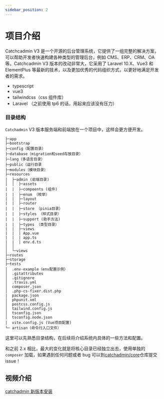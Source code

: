 ```yaml
---
sidebar_position: 2
---
```

# 项目介绍
Catchcadmin V3 是一个开源的后台管理系统，它提供了一组完整的解决方案，可以帮助开发者快速构建各种类型的管理后台，例如 CMS、ERP、CRM、OA 等。Catchcadmin V3 版本的改动非常大，它采用了 Laravel 10.X、Vue3 和 ElementPlus 等最新的技术，以及更加优秀的代码组织方式，以更好地满足开发者的需求。

- typescript
- vue3
- tailwindcss（css 组件库）
- Laravel （之前使用 tp6 的话，用起来应该没有压力）
### 目录结构
`Catchadmin` V3 版本服务端和前端放在一个项目中，这样会更方便开发。
```
├─app
├─bootstrap
├─config（配置目录）
├─database（migration和seed存放目录）
├─lang（多语言目录）
├─public（运行目录
├─modules（模块目录）
├─resources
│  ├─admin (前端目录)
│  │  ├─assets
|  |  ├─compoents (组件)
|  |  ├─enum （枚举）
|  |  ├─layout 
|  |  ├─router 
|  |  ├─store （pinia目录）
|  |  ├─styles （样式目录）
|  |  ├─support (助手方法)
|  |  ├─types （类型目录）
|  |  ├─views
|  |  | App.vue
|  |  | app.ts
|  |  | env.d.ts
│  │
│  └─views
├─routes
├─storage
├─tests
│  .env-example（env配置示例）
│  .gitattributes
│  .gitignore
│  .travis.yml
│  composer.json
│  .php-cs-fixer.dist.php
|  package.json
│  phpunit.xml
│  postcss.config.js
│  tailwind.config.js
│  tsconfig.json
│  tsconfig.node.json
│  vite.config.js (Vue项目配置)
└─ artisan（命令行入口文件）
```
这里可以先熟悉目录结构，在后续将介绍系统内具体的一些方法和配置。

和之前 2.x 相比，最大的变化就是将核心目录已经独立出去，使用单独的 `composer` 加载，如果遇到任何问题或者 bug 可以到[catchadmin/core](https://github.com/catch-admin/core)仓库提交 issue！

## 视频介绍
[catchadmin 新版本安装](https://www.bilibili.com/video/BV1eY411v71J/)
